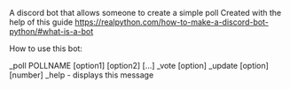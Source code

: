 A discord bot that allows someone to create a simple poll
Created with the help of this guide https://realpython.com/how-to-make-a-discord-bot-python/#what-is-a-bot

How to use this bot:

_poll POLLNAME [option1] [option2] [...]
_vote [option]
_update [option] [number]
_help - displays this message
